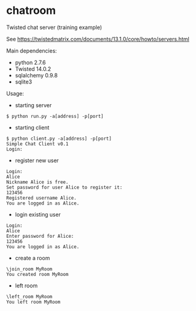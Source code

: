# chatroom
Twisted chat server (training example)

See https://twistedmatrix.com/documents/13.1.0/core/howto/servers.html

Main dependencies:
- python 2.7.6
- Twisted 14.0.2
- sqlalchemy 0.9.8
- sqlite3


Usage:

- starting server
```
$ python run.py -a[address] -p[port]
```

- starting client
```
$ python client.py -a[address] -p[port]
Simple Chat Client v0.1
Login:
```

- register new user
```
Login:
Alice
Nickname Alice is free.
Set password for user Alice to register it:
123456
Registered username Alice.
You are logged in as Alice.
```

- login existing user
```
Login:
Alice
Enter password for Alice:
123456
You are logged in as Alice.
```

- create a room
```
\join_room MyRoom
You created room MyRoom
```

- left room
```
\left_room MyRoom
You left room MyRoom
```